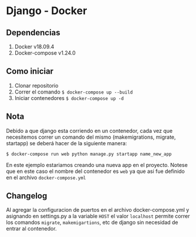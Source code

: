 # Django - Docker
## Dependencias
1. Docker v18.09.4
1. Docker-compose v1.24.0

## Como iniciar
1. Clonar repositorio
1. Correr el comando `$ docker-compose up --build`
1. Iniciar contenedores `$ docker-compose up -d`

## Nota
Debido a que django esta corriendo en un contenedor, cada vez que necesitemos correr un comando del mismo (makemigrations, migrate, startapp) se deberá hacer de la siguiente manera:

`$ docker-compose run web python manage.py startapp name_new_app`

En este ejemplo estariamos creando una nueva app en el proyecto. Notese que en este caso el nombre del contenedor es `web` ya que asi fue definido en el archivo `docker-compose.yml`

## Changelog
Al agregar la configuracion de puertos en el archivo docker-compose.yml y asignando en settings.py a la variable `HOST` el valor `localhost` permite correr los comandos `migrate`, `makemigartions`, etc de django sin necesidad de entrar al contenedor.
